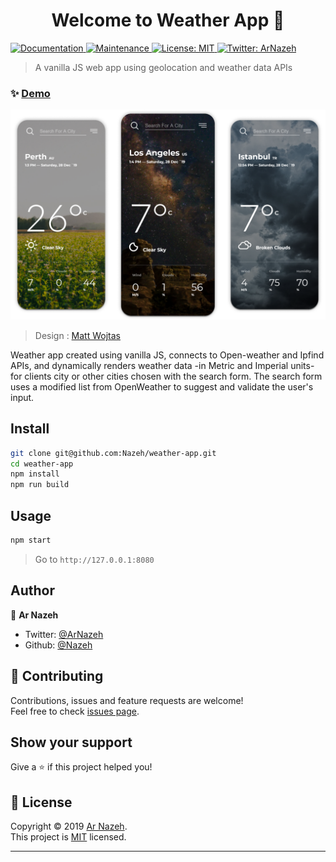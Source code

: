 <h1 align="center">Welcome to Weather App 👋</h1>
<p>
  <a href="https://github.com/Nazeh/weather-app#readme" target="_blank">
    <img alt="Documentation" src="https://img.shields.io/badge/documentation-yes-brightgreen.svg" />
  </a>
  <a href="https://github.com/Nazeh/weather-app/graphs/commit-activity" target="_blank">
    <img alt="Maintenance" src="https://img.shields.io/badge/Maintained%3F-yes-green.svg" />
  </a>
  <a href="https://github.com/Nazeh/weather-app/blob/master/LICENSE" target="_blank">
    <img alt="License: MIT" src="https://img.shields.io/github/license/Nazeh/Weather-App" />
  </a>
  <a href="https://twitter.com/ArNazeh" target="_blank">
    <img alt="Twitter: ArNazeh" src="https://img.shields.io/twitter/follow/ArNazeh.svg?style=social" />
  </a>
</p>

> A vanilla JS web app using geolocation and weather data APIs

### ✨ [Demo](https://raw.githack.com/Nazeh/weather-app/master/dist/index.html)

<img alt="screenshot" src="docs/screenshot.png" />

> Design : [Matt Wojtas](https://dribbble.com/shots/5750933--3-WeatherNow-Mobile-App-Concept)

 Weather app created using vanilla JS, connects to Open-weather and Ipfind APIs, and dynamically renders weather data -in Metric and Imperial units- for clients city or other cities chosen with the search form.
 The search form uses a modified list from OpenWeather to suggest and validate the user's input.

## Install

```sh
git clone git@github.com:Nazeh/weather-app.git
cd weather-app
npm install
npm run build
```

## Usage

```sh
npm start
```

> Go to `http://127.0.0.1:8080`

## Author

👤 **Ar Nazeh**

* Twitter: [@ArNazeh](https://twitter.com/ArNazeh)
* Github: [@Nazeh](https://github.com/Nazeh)

## 🤝 Contributing

Contributions, issues and feature requests are welcome!<br />Feel free to check [issues page](https://github.com/Nazeh/weather-app/issues).

## Show your support

Give a ⭐️ if this project helped you!

## 📝 License

Copyright © 2019 [Ar Nazeh](https://github.com/Nazeh).<br />
This project is [MIT](https://github.com/Nazeh/weather-app/blob/master/LICENSE) licensed.

***
